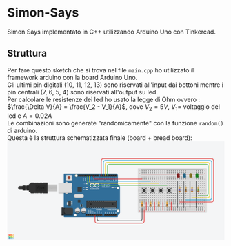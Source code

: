 # Simon-Says
Simon Says implementato in C++ utilizzando Arduino Uno con Tinkercad.

## Struttura
Per fare questo sketch che si trova nel file <code>main.cpp</code> ho utilizzato il framework arduino con la board Arduino Uno.<br>
Gli ultimi pin digitali (10, 11, 12, 13) sono riservati all'input dai bottoni mentre i pin centrali (7, 6, 5, 4) sono riservati all'output su led.<br>
Per calcolare le resistenze dei led ho usato la legge di Ohm ovvero : $\frac{\Delta V}{A} = \frac{V_2 - V_1}{A}$, dove $V_2=5V$, $V_1 =$ voltaggio del led e $A = 0.02A$<br>
Le combinazioni sono generate "randomicamente" con la funzione <code>random()</code> di arduino.
<br>
Questa è la struttura schematizzata finale (board + bread board):<br>
![struttura finale](https://github.com/AlBovo/Simon-Says/blob/main/image.png?raw=true)
